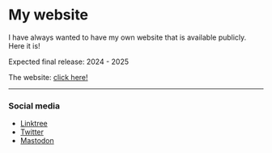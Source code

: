 # My website

<p>I have always wanted to have my own website that is available publicly. Here it is!</p>
<p>Expected final release: 2024 - 2025</p>
<p>The website: <a href="https://jacobnicked.github.io">click here!</a></p>
<hr>

### Social media
- [Linktree](https://www.linktr.ee/jacobnicked)
- [Twitter](https://www.twitter.com/jacobnicked)
- [Mastodon](https://mas.to/@jacobnicked)

<br>
